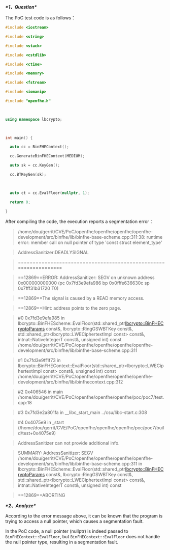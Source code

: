 ***\*1、Question\****

The PoC test code is as follows：

```c++
#include <iostream>

#include <string>

#include <stack>

#include <cstdlib>

#include <ctime>

#include <memory>

#include <fstream>

#include <iomanip>

#include "openfhe.h"

 

using namespace lbcrypto;

 

int main() {

  auto cc = BinFHEContext();

  cc.GenerateBinFHEContext(MEDIUM);

  auto sk = cc.KeyGen();

  cc.BTKeyGen(sk);

 

  auto ct = cc.EvalFloor(nullptr, 1);

  return 0;

}
```

After compiling the code, the execution reports a segmentation error：

> /home/dou/gerrit/CVE/PoC/openfhe/openfhe/openfhe/openfhe-development/src/binfhe/lib/binfhe-base-scheme.cpp:311:38: runtime error: member call on null pointer of type 'const struct element_type'

> AddressSanitizer:DEADLYSIGNAL

> =================================================================

> ==12869==ERROR: AddressSanitizer: SEGV on unknown address 0x000000000000 (pc 0x7fd3e9efa986 bp 0x0fffe636630c sp 0x7fff31b31720 T0)

> ==12869==The signal is caused by a READ memory access.

> ==12869==Hint: address points to the zero page.

>  \#0 0x7fd3e9efa985 in lbcrypto::BinFHEScheme::EvalFloor(std::shared_ptr<lbcrypto::BinFHECryptoParams> const&, lbcrypto::RingGSWBTKey const&, std::shared_ptr<lbcrypto::LWECiphertextImpl const> const&, intnat::NativeIntegerT<unsigned long> const&, unsigned int) const /home/dou/gerrit/CVE/PoC/openfhe/openfhe/openfhe/openfhe-development/src/binfhe/lib/binfhe-base-scheme.cpp:311

>  \#1 0x7fd3e9ff1f73 in lbcrypto::BinFHEContext::EvalFloor(std::shared_ptr<lbcrypto::LWECiphertextImpl const> const&, unsigned int) const /home/dou/gerrit/CVE/PoC/openfhe/openfhe/openfhe/openfhe-development/src/binfhe/lib/binfhecontext.cpp:312

>  \#2 0x406546 in main /home/dou/gerrit/CVE/PoC/openfhe/openfhe/openfhe/poc/poc7/test.cpp:18

>  \#3 0x7fd3e2a801fa in __libc_start_main ../csu/libc-start.c:308

>  \#4 0x4075e9 in _start (/home/dou/gerrit/CVE/PoC/openfhe/openfhe/openfhe/poc/poc7/build/test+0x4075e9)

>

> AddressSanitizer can not provide additional info.

> SUMMARY: AddressSanitizer: SEGV /home/dou/gerrit/CVE/PoC/openfhe/openfhe/openfhe/openfhe-development/src/binfhe/lib/binfhe-base-scheme.cpp:311 in lbcrypto::BinFHEScheme::EvalFloor(std::shared_ptr<lbcrypto::BinFHECryptoParams> const&, lbcrypto::RingGSWBTKey const&, std::shared_ptr<lbcrypto::LWECiphertextImpl const> const&, intnat::NativeIntegerT<unsigned long> const&, unsigned int) const

> ==12869==ABORTING

 

 

***\*2、Analyze\****

According to the error message above, it can be known that the program is trying to access a null pointer, which causes a segmentation fault.

In the PoC code, a null pointer (nullptr) is indeed passed to `BinFHEContext::EvalFloor`, but `BinFHEContext::EvalFloor` does not handle the null pointer type, resulting in a segmentation fault.